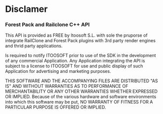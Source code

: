 # Disclamer #

### Forest Pack and Railclone C++ API ###

This API is provided as FREE by Itoosoft S.L. with sole the pruporse of integrate RailClone and Forest Pack plugins with 3rd party render engines and thrid party applications. 

Is required to notify ITOOSOFT prior to use of the SDK in the development of any commercial Application.  Any Application integrating the API is subject to a license to ITOOSOFT for use and public display of such Application for advertising and marketing purposes.

THIS SOFTWARE AND THE ACCOMPANYING FILES ARE DISTRIBUTED "AS IS" AND WITHOUT WARRANTIES AS TO PERFORMANCE OF MERCHANTABILITY OR ANY OTHER WARRANTIES WHETHER EXPRESSED OR IMPLIED. Because of the various hardware and software environments into which this software may be put, NO WARRANTY OF FITNESS FOR A PARTICULAR PURPOSE IS OFFERED OR IMPLIED.
